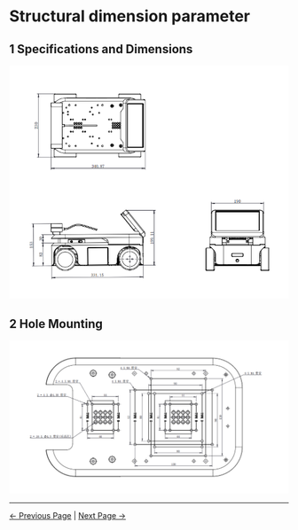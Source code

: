 # Structural dimension parameter

## 1 Specifications and Dimensions

<img src="../resources/2-ProductFeature/2.3/structure_param.png " width="800" height="auto" />

## 2 Hole Mounting

<img src="../resources/2-ProductFeature/2.3/hole.jpg " width="800" height="auto" />

---

 [← Previous Page](README.md#chapter-summary) | [Next Page →](../2-ProductFeature/2.4-ElectricalCharacteristicParameter.md)
